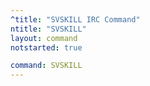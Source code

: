 ```yaml
---
^title: "SVSKILL IRC Command"
ntitle: "SVSKILL"
layout: command
notstarted: true

command: SVSKILL
---
```

